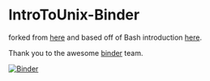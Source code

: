 # IntroToUnix-Binder

forked from [here](https://github.com/AstrobioMike/binder-unix-intro) and based off of Bash introduction [here](https://astrobiomike.github.io/bash/bash_intro_binder).

Thank you to the awesome [binder](https://mybinder.org/) team.

[![Binder](https://mybinder.org/badge_logo.svg)](https://mybinder.org/v2/gh/edgraham/IntroToUnix-Binder.git/v1?urlpath=lab)
